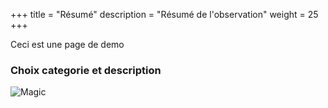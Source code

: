 +++
title = "Résumé"
description = "Résumé de l'observation"
weight = 25
+++

Ceci est une page de demo

### Choix categorie et description

![Magic](/fr/app/ajout/etape-2/images/etape-3.jpg?width=300&classes=shadow)
